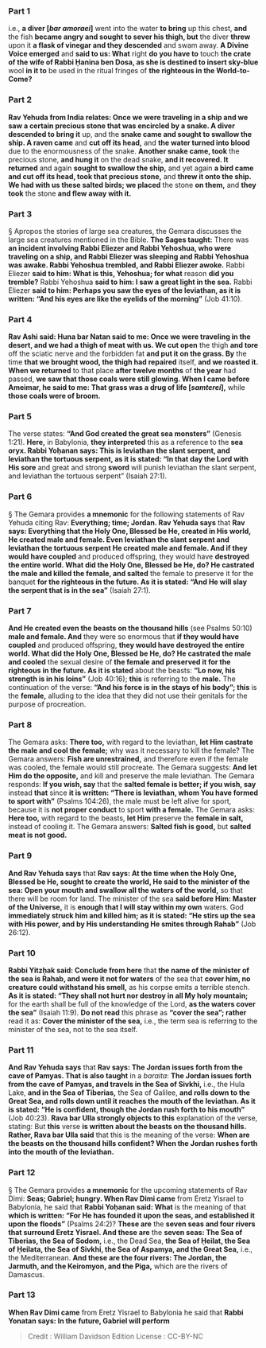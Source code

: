 
### Part 1
i.e., <b>a diver [<i>bar amoraei</i>]</b> went into the water <b>to bring</b> up this chest, <b>and</b> the fish <b>became angry and sought to sever his thigh, but</b> the diver <b>threw</b> upon it <b>a flask of vinegar and they descended</b> and swam away. <b>A Divine Voice emerged</b> and <b>said to us: What</b> right <b>do you have to</b> touch <b>the crate of the wife of Rabbi Ḥanina ben Dosa, as she is destined to insert sky-blue</b> wool <b>in it to</b> be used in the ritual fringes of <b>the righteous in the World-to-Come?</b>

### Part 2
<b>Rav Yehuda from India relates: Once we were traveling in a ship and we saw a certain precious stone that was encircled by a snake. A diver descended to bring it</b> up, and the <b>snake came and sought to swallow the ship. A raven came</b> and <b>cut off its head,</b> and <b>the water turned into blood</b> due to the enormousness of the snake. <b>Another snake came, took</b> the precious stone, <b>and hung it</b> on the dead snake, <b>and it recovered. It returned</b> and again <b>sought to swallow the ship,</b> and yet again <b>a bird came and cut off its head, took that precious stone,</b> and <b>threw it onto the ship. We had with us these salted birds; we placed</b> the stone <b>on them,</b> and <b>they took</b> the stone <b>and flew away with it.</b>

### Part 3
§ Apropos the stories of large sea creatures, the Gemara discusses the large sea creatures mentioned in the Bible. <b>The Sages taught:</b> There was <b>an incident involving Rabbi Eliezer and Rabbi Yehoshua, who were traveling on a ship, and Rabbi Eliezer was sleeping and Rabbi Yehoshua was awake. Rabbi Yehoshua trembled, and Rabbi Eliezer awoke.</b> Rabbi Eliezer <b>said to him: What is this, Yehoshua; for what</b> reason <b>did you tremble?</b> Rabbi Yehoshua <b>said to him: I saw a great light in the sea.</b> Rabbi Eliezer <b>said to him: Perhaps you saw the eyes of the leviathan, as it is written: “And his eyes are like the eyelids of the morning”</b> (Job 41:10).

### Part 4
<b>Rav Ashi said: Huna bar Natan said to me: Once we were traveling in the desert, and we had a thigh of meat with us. We cut open</b> the thigh <b>and tore</b> off the sciatic nerve and the forbidden fat <b>and put it on the grass. By</b> the time <b>that we brought wood, the thigh had repaired</b> itself, <b>and we roasted it. When we returned</b> to that place <b>after twelve months</b> of <b>the year</b> had passed, <b>we saw that those coals were still glowing. When I came before Ameimar, he said to me: That grass was a drug of life [<i>samterei</i>],</b> while <b>those coals were of broom.</b>

### Part 5
The verse states: <b>“And God created the great sea monsters”</b> (Genesis 1:21). <b>Here,</b> in Babylonia, <b>they interpreted</b> this as a reference to the <b>sea oryx. Rabbi Yoḥanan says: This is leviathan the slant serpent, and leviathan the tortuous serpent, as it is stated: “In that day the Lord with His sore</b> and great and strong <b>sword</b> will punish leviathan the slant serpent, and leviathan the tortuous serpent” (Isaiah 27:1).

### Part 6
§ The Gemara provides <b>a mnemonic</b> for the following statements of Rav Yehuda citing Rav: <b>Everything; time; Jordan. Rav Yehuda says</b> that <b>Rav says: Everything that the Holy One, Blessed be He, created in His world, He created male and female. Even leviathan the slant serpent and leviathan the tortuous serpent He created male and female. And if they would have coupled</b> and produced offspring, they would have <b>destroyed the entire world. What did the Holy One, Blessed be He, do? He castrated the male and killed the female, and salted</b> the female to preserve it for the banquet <b>for the righteous in the future. As it is stated: “And He will slay the serpent that is in the sea”</b> (Isaiah 27:1).

### Part 7
<b>And He created even the beasts on the thousand hills</b> (see Psalms 50:10) <b>male and female. And</b> they were so enormous that <b>if they would have coupled</b> and produced offspring, <b>they would have destroyed the entire world. What did the Holy One, Blessed be He, do? He castrated the male and cooled</b> the sexual desire of <b>the female and preserved it for the righteous in the future. As it is stated</b> about the beasts: <b>“Lo now, his strength is in his loins”</b> (Job 40:16); <b>this</b> is referring to the <b>male.</b> The continuation of the verse: <b>“And his force is in the stays of his body”; this</b> is the <b>female,</b> alluding to the idea that they did not use their genitals for the purpose of procreation.

### Part 8
The Gemara asks: <b>There too,</b> with regard to the leviathan, <b>let Him castrate the male and cool the female;</b> why was it necessary to kill the female? The Gemara answers: <b>Fish are unrestrained,</b> and therefore even if the female was cooled, the female would still procreate. The Gemara suggests: <b>And let Him do the opposite,</b> and kill and preserve the male leviathan. The Gemara responds: <b>If you wish, say</b> that the <b>salted female is better; if you wish, say</b> instead <b>that</b> since <b>it is written: “There is leviathan, whom You have formed to sport with”</b> (Psalms 104:26), the male must be left alive for sport, because it is <b>not proper conduct</b> to sport <b>with a female.</b> The Gemara asks: <b>Here too,</b> with regard to the beasts, <b>let Him</b> preserve the <b>female in salt,</b> instead of cooling it. The Gemara answers: <b>Salted fish is good,</b> but <b>salted meat is not good.</b>

### Part 9
<b>And Rav Yehuda says</b> that <b>Rav says: At the time when the Holy One, Blessed be He, sought to create the world, He said to the minister of the sea: Open your mouth and swallow all the waters of the world,</b> so that there will be room for land. The minister of the sea <b>said before Him: Master of the Universe,</b> it is <b>enough that I will stay within my own</b> waters. God <b>immediately struck him and killed him; as it is stated: “He stirs up the sea with His power, and by His understanding He smites through Rahab”</b> (Job 26:12).

### Part 10
<b>Rabbi Yitzḥak said: Conclude from here</b> that <b>the name of the minister of the sea is Rahab, and were it not for waters</b> of the sea that <b>cover him, no creature could withstand his smell,</b> as his corpse emits a terrible stench. <b>As it is stated: “They shall not hurt nor destroy in all My holy mountain;</b> for the earth shall be full of the knowledge of the Lord, <b>as the waters cover the sea”</b> (Isaiah 11:9). <b>Do not read</b> this phrase as <b>“cover the sea”; rather</b> read it as: <b>Cover the minister of the sea,</b> i.e., the term sea is referring to the minister of the sea, not to the sea itself.

### Part 11
<b>And Rav Yehuda says</b> that <b>Rav says: The Jordan issues forth from the cave of Pamyas. That is also taught</b> in a <i>baraita</i>: <b>The Jordan issues forth from the cave of Pamyas, and travels in the Sea of Sivkhi,</b> i.e., the Hula Lake, <b>and in the Sea of Tiberias,</b> the Sea of Galilee, <b>and rolls down to the Great Sea, and rolls down until it reaches the mouth of the leviathan. As it is stated: “He is confident, though the Jordan rush forth to his mouth”</b> (Job 40:23). <b>Rava bar Ulla strongly objects to this</b> explanation of the verse, stating: But <b>this</b> verse <b>is written about the beasts on the thousand hills. Rather, Rava bar Ulla said</b> that this is the meaning of the verse: <b>When are the beasts on the thousand hills confident? When the Jordan rushes forth into the mouth of the leviathan.</b>

### Part 12
§ The Gemara provides <b>a mnemonic</b> for the upcoming statements of Rav Dimi: <b>Seas; Gabriel; hungry. When Rav Dimi came</b> from Eretz Yisrael to Babylonia, he said that <b>Rabbi Yoḥanan said: What</b> is the meaning of that <b>which is written: “For He has founded it upon the seas, and established it upon the floods”</b> (Psalms 24:2)? <b>These are</b> the <b>seven seas and four rivers that surround Eretz Yisrael. And these are</b> the <b>seven seas: The Sea of Tiberias, the Sea of Sodom,</b> i.e., the Dead Sea, <b>the Sea of Ḥeilat, the Sea of Ḥeilata, the Sea of Sivkhi, the Sea of Aspamya, and the Great Sea,</b> i.e., the Mediterranean. <b>And these are the four rivers: The Jordan, the Jarmuth, and the Keiromyon, and the Piga,</b> which are the rivers of Damascus.

### Part 13
<b>When Rav Dimi came</b> from Eretz Yisrael to Babylonia he said that <b>Rabbi Yonatan says: In the future, Gabriel will perform</b>

>Credit : William Davidson Edition
>License : CC-BY-NC